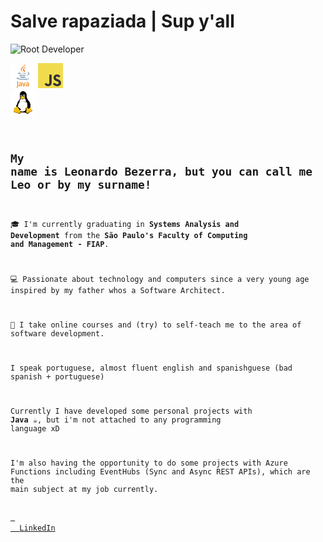 # Salve rapaziada | Sup y'all

![Root Developer](https://media.giphy.com/media/Q61LJj43H48z1FIK4X/giphy.gif)<!--(https://media.giphy.com/media/13HgwGsXF0aiGY/giphy.gif)-->

<code><img height="40" src="https://raw.githubusercontent.com/github/explore/80688e429a7d4ef2fca1e82350fe8e3517d3494d/topics/java/java.png"></code>
<code><img height="40" src="https://raw.githubusercontent.com/github/explore/80688e429a7d4ef2fca1e82350fe8e3517d3494d/topics/javascript/javascript.png"></code><code>
<code><img height="40" src="https://raw.githubusercontent.com/github/explore/80688e429a7d4ef2fca1e82350fe8e3517d3494d/topics/linux/linux.png"></code>

## My name is Leonardo Bezerra, but you can call me Leo or by my surname!

🎓 I'm currently graduating in **Systems Analysis and Development** from the **São Paulo's Faculty of Computing and Management - FIAP**.

💻 Passionate about technology and computers since a very young age inspired by my father whos a Software Architect.

📓 I take online courses and (try) to self-teach me to the area of software development.

I speak portuguese, almost fluent english and spanishguese (bad spanish + portuguese)

Currently I have developed some personal projects with **Java** ☕, but i'm not attached to any programming language xD

I'm also having the opportunity to do some projects with Azure Functions including EventHubs (Sync and Async REST APIs), which are the main subject at my job currently.

<a href="https://www.linkedin.com/in/leonardo-bezerra-bispo/"> 
  LinkedIn
</a>
